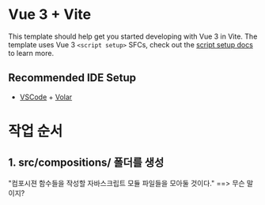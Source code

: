 # Vue 3 + Vite

This template should help get you started developing with Vue 3 in Vite. The template uses Vue 3 `<script setup>` SFCs, check out the [script setup docs](https://v3.vuejs.org/api/sfc-script-setup.html#sfc-script-setup) to learn more.

## Recommended IDE Setup

- [VSCode](https://code.visualstudio.com/) + [Volar](https://marketplace.visualstudio.com/items?itemName=johnsoncodehk.volar)

# 작업 순서

## 1. src/compositions/ 폴더를 생성

"컴포시젼 함수들을 작성할 자바스크립트 모듈 파일들을 모아둘 것이다." ==> 무슨 말이지?

